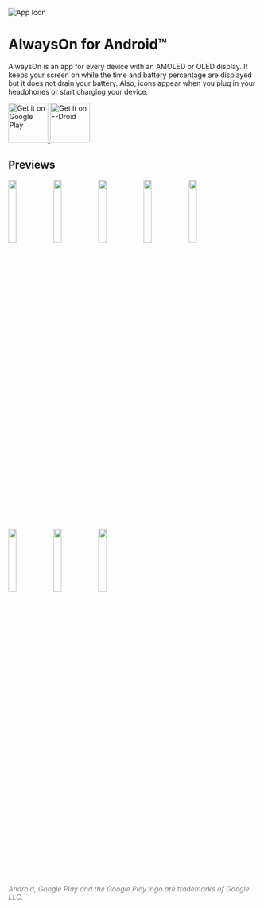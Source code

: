 ![App Icon](https://raw.githubusercontent.com/Domi04151309/AlwaysOn/master/app/src/main/res/mipmap-xxxhdpi/ic_launcher.png)
# AlwaysOn for Android™
AlwaysOn is an app for every device with an AMOLED or OLED display.
It keeps your screen on while the time and battery percentage are displayed but it does not drain your battery.
Also, icons appear when you plug in your headphones or start charging your device.

<a href='https://play.google.com/store/apps/details?id=io.github.domi04151309.alwayson'>
  <img src='https://play.google.com/intl/en_us/badges/images/generic/en_badge_web_generic.png'
  alt='Get it on Google Play'
  height="80"/>
</a>
<a href="https://f-droid.org/packages/io.github.domi04151309.alwayson">
  <img src="https://fdroid.gitlab.io/artwork/badge/get-it-on.png"
  alt="Get it on F-Droid"
  height="80"/>
</a>

## Previews
<img src="https://domi04151309.github.io/images/Android/AlwaysOn1.jpg" width="18%" /><img src="https://domi04151309.github.io/images/Android/AlwaysOn2.jpg" width="18%" /><img src="https://domi04151309.github.io/images/Android/AlwaysOn3.jpg" width="18%" /><img src="https://domi04151309.github.io/images/Android/AlwaysOn4.jpg" width="18%" /><img src="https://domi04151309.github.io/images/Android/AlwaysOn5.jpg" width="18%" /><img src="https://domi04151309.github.io/images/Android/AlwaysOn6.jpg" width="18%" /><img src="https://domi04151309.github.io/images/Android/AlwaysOn7.jpg" width="18%" /><img src="https://domi04151309.github.io/images/Android/AlwaysOn8.jpg" width="18%" />

<i style="color:gray;">Android, Google Play and the Google Play logo are trademarks of Google LLC.</i>
